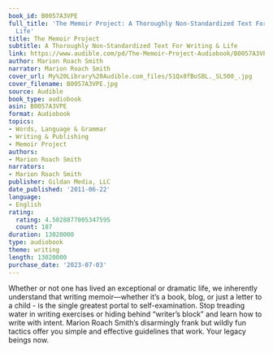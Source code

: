 ```yaml
---
book_id: B0057A3VPE
full_title: 'The Memoir Project: A Thoroughly Non-Standardized Text For Writing &
  Life'
title: The Memoir Project
subtitle: A Thoroughly Non-Standardized Text For Writing & Life
link: https://www.audible.com/pd/The-Memoir-Project-Audiobook/B0057A3VPE
author: Marion Roach Smith
narrator: Marion Roach Smith
cover_url: My%20Library%20Audible.com_files/51Qx8fBoSBL._SL500_.jpg
cover_filename: B0057A3VPE.jpg
source: Audible
book_type: audiobook
asin: B0057A3VPE
format: Audiobook
topics:
- Words, Language & Grammar
- Writing & Publishing
- Memoir Project
authors:
- Marion Roach Smith
narrators:
- Marion Roach Smith
publisher: Gildan Media, LLC
date_published: '2011-06-22'
language:
- English
rating:
  rating: 4.5828877005347595
  count: 187
duration: 13020000
type: audiobook
theme: writing
length: 13020000
purchase_date: '2023-07-03'
---
```

Whether or not one has lived an exceptional or dramatic life, we inherently understand that writing memoir—whether it’s a book, blog, or just a letter to a child - is the single greatest portal to self-examination. Stop treading water in writing exercises or hiding behind “writer’s block” and learn how to write with intent. Marion Roach Smith’s disarmingly frank but wildly fun tactics offer you simple and effective guidelines that work. Your legacy beings now.
